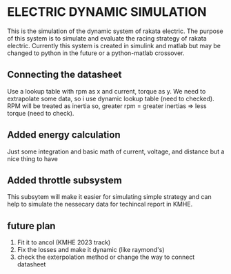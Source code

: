 # ELECTRIC DYNAMIC SIMULATION
 This is the simulation of the dynamic system of rakata electric. The purpose of this system is to simulate and evaluate the racing strategy of rakata electric.
 Currently this system is created in simulink and matlab but may be changed to python in the future or a python-matlab crossover.

 ## Connecting the datasheet
 Use a lookup table with rpm as x and current, torque as y. We need to extrapolate some data, so i use dynamic lookup table (need to checked). RPM will be treated as inertia so, greater rpm = greater inertias => less torque (need to check).

 ## Added energy calculation
 Just some integration and basic math of current, voltage, and distance but a nice thing to have

## Added throttle subsystem
 This subsytem will make it easier for simulating simple strategy and can help to simulate the nessecary data for techincal report in KMHE.

 ## future plan
 1. Fit it to ancol (KMHE 2023 track)
 2. Fix the losses and make it dynamic (like raymond's)
 3. check the exterpolation method or change the way to connect datasheet